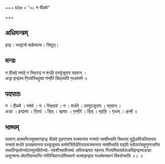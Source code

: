 +++
title = "०८ न वीळवे"

+++
## अधिमन्त्रम्
इन्द्रः। भरद्वाजो बार्हस्पत्यः। त्रिष्टुप्।

## मन्त्रः
न वी॒ळवे॒ नम॑ते॒ न स्थि॒राय॒ न शर्ध॑ते॒ दस्यु॑जूताय स्त॒वान् ।  
अज्रा॒ इन्द्र॑स्य गि॒रय॑श्चिदृ॒ष्वा ग॑म्भी॒रे चि॑द्भवति गा॒धम॑स्मै ॥

## पदपाठः
न । वी॒ळवे॑ । नम॑ते । न । स्थि॒राय॑ । न । शर्ध॑ते । दस्यु॑ऽजूताय । स्त॒वान् ।  
अज्राः॑ । इन्द्र॑स्य । गि॒रयः॑ । चि॒त् । ऋ॒ष्वाः । ग॒म्भी॒रे । चि॒त् । भ॒व॒ति॒ । गा॒धम् । अ॒स्मै॒ ॥

## भाष्यम्
स्तवान् अस्माभिःस्तूयमानइन्द्रः वीळवे दृढगात्राय यजमानाय ननमते नवशीभवति स्थिराय युद्धेअविचलितायच ननमते शर्धते उत्सहमानाय दस्युजूताय कर्मवर्जितैःप्रेरिताययजमानाय नवशीभवति यद्यपि स्तोतारोबहुगुणाःसन्ति तथापीन्द्रस्तेभ्योदस्युसहितेभ्यो- नवशीभवतीत्यर्थः अपिचऋष्वाः महान्तः गिरयश्चित्पर्वताअपिइन्द्रस्यअज्राः असुगमनाः क्षेपणीयाभवन्ति गंभीरेचिदगाधोपिस्थाने अस्माइन्द्राय गाधमेवस्थानं विषयोभवति ॥ ८ ॥
